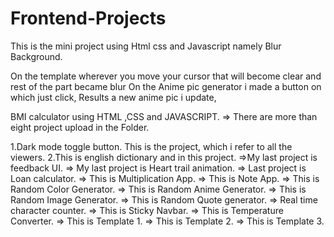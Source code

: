 # Frontend-Projects
This is the mini project using Html css and Javascript namely Blur Background.

On the template wherever you move your cursor that will become clear and rest of the part became blur
On the Anime pic generator i made a button on which just click, Results a new anime pic i update,

BMI calculator using HTML ,CSS and JAVASCRIPT.
=> There are more than eight project upload in the Folder.

1.Dark mode toggle button.
This is the project, which i refer to all the viewers.
2.This is english dictionary and in this project.
=>My last project is  feedback UI.
=> My last project is Heart trail animation.
=> Last project is Loan calculator.
=> This is Multiplication App.
=> This is Note App.
=> This is Random Color Generator.
=> This is Random Anime Generator.
=> This is Random Image Generator.
=> This is Random Quote generator.
=> Real time character counter.
=> This is Sticky Navbar.
=> This is Temperature Converter.
=> This is Template 1.
=> This is Template 2.
=> This is Template 3.
